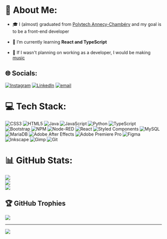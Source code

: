 # 💫 About Me: <br>
- 🎓 I (almost) graduated from [Polytech Annecy-Chambéry](https://www.univ-smb.fr/polytech/en/formation/systemes-numeriques-instrumentation/) and my goal is to be a front-end developer<br><br>
- 🌱 I’m currently learning **React and TypeScript**<br><br>
- 🎵 If I wasn't planning on working as a developer, I would be making [music](https://soundcloud.com/jotarosalina)


## 🌐 Socials:
[![Instagram](https://img.shields.io/badge/Instagram-%23E4405F.svg?logo=Instagram&logoColor=white)](https://instagram.com/luci1.pssnnr) [![LinkedIn](https://img.shields.io/badge/LinkedIn-%230077B5.svg?logo=linkedin&logoColor=white)](https://www.linkedin.com/in/lucien-poissonnier-18b4a9205/) [![email](https://img.shields.io/badge/Email-D14836?logo=gmail&logoColor=white)](mailto:lucien.poissonnier@gmail.com) 

# 💻 Tech Stack:
![CSS3](https://img.shields.io/badge/css3-%231572B6.svg?style=for-the-badge&logo=css3&logoColor=white) ![HTML5](https://img.shields.io/badge/html5-%23E34F26.svg?style=for-the-badge&logo=html5&logoColor=white) ![Java](https://img.shields.io/badge/java-%23ED8B00.svg?style=for-the-badge&logo=openjdk&logoColor=white) ![JavaScript](https://img.shields.io/badge/javascript-%23323330.svg?style=for-the-badge&logo=javascript&logoColor=%23F7DF1E) ![Python](https://img.shields.io/badge/python-3670A0?style=for-the-badge&logo=python&logoColor=ffdd54) ![TypeScript](https://img.shields.io/badge/typescript-%23007ACC.svg?style=for-the-badge&logo=typescript&logoColor=white) ![Bootstrap](https://img.shields.io/badge/bootstrap-%238511FA.svg?style=for-the-badge&logo=bootstrap&logoColor=white) ![NPM](https://img.shields.io/badge/NPM-%23CB3837.svg?style=for-the-badge&logo=npm&logoColor=white) ![Node-RED](https://img.shields.io/badge/Node--RED-%238F0000.svg?style=for-the-badge&logo=node-red&logoColor=white) ![React](https://img.shields.io/badge/react-%2320232a.svg?style=for-the-badge&logo=react&logoColor=%2361DAFB) ![Styled Components](https://img.shields.io/badge/styled--components-DB7093?style=for-the-badge&logo=styled-components&logoColor=white) ![MySQL](https://img.shields.io/badge/mysql-4479A1.svg?style=for-the-badge&logo=mysql&logoColor=white) ![MariaDB](https://img.shields.io/badge/MariaDB-003545?style=for-the-badge&logo=mariadb&logoColor=white) ![Adobe After Effects](https://img.shields.io/badge/Adobe%20After%20Effects-9999FF.svg?style=for-the-badge&logo=Adobe%20After%20Effects&logoColor=white) ![Adobe Premiere Pro](https://img.shields.io/badge/Adobe%20Premiere%20Pro-9999FF.svg?style=for-the-badge&logo=Adobe%20Premiere%20Pro&logoColor=white) ![Figma](https://img.shields.io/badge/figma-%23F24E1E.svg?style=for-the-badge&logo=figma&logoColor=white) ![Inkscape](https://img.shields.io/badge/Inkscape-e0e0e0?style=for-the-badge&logo=inkscape&logoColor=080A13) ![Gimp](https://img.shields.io/badge/Gimp-657D8B?style=for-the-badge&logo=gimp&logoColor=FFFFFF) ![Git](https://img.shields.io/badge/git-%23F05033.svg?style=for-the-badge&logo=git&logoColor=white)
# 📊 GitHub Stats:
![](https://github-readme-stats.vercel.app/api?username=LucienPPoly&theme=radical&hide_border=false&include_all_commits=false&count_private=false)<br/>
![](https://nirzak-streak-stats.vercel.app/?user=LucienPPoly&theme=radical&hide_border=false)<br/>
![](https://github-readme-stats.vercel.app/api/top-langs/?username=LucienPPoly&theme=radical&hide_border=false&include_all_commits=false&count_private=false&layout=compact)

## 🏆 GitHub Trophies
![](https://github-profile-trophy.vercel.app/?username=LucienPPoly&theme=radical&no-frame=false&no-bg=true&margin-w=4)

---
[![](https://visitcount.itsvg.in/api?id=LucienPPoly&icon=0&color=0)](https://visitcount.itsvg.in)

<!-- Proudly created with GPRM ( https://gprm.itsvg.in ) -->
